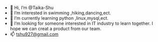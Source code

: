 - 👋 Hi, I’m @Taika-Shu
- 👀 I’m interested in swimming ,hiking,dancing,ect.
- 🌱 I’m currently learning python ,linux,mysql,ect.
- 💞️ I’m looking for someone interested in IT industry to learn together. I hope we can creat a product from our team.
- 📫 tshu927@gmail.com

<!---
Taika-Shu/Taika-Shu is a ✨ special ✨ repository because its `README.md` (this file) appears on your GitHub profile.
You can click the Preview link to take a look at your changes.
--->
